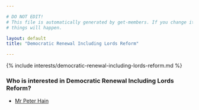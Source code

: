 ```yaml
---

# DO NOT EDIT!
# This file is automatically generated by get-members. If you change it, bad
# things will happen.

layout: default
title: "Democratic Renewal Including Lords Reform"

---
```


{% include interests/democratic-renewal-including-lords-reform.md %}

### Who is interested in Democratic Renewal Including Lords Reform?


* [Mr Peter Hain](../members/mr-peter-hain.html)
